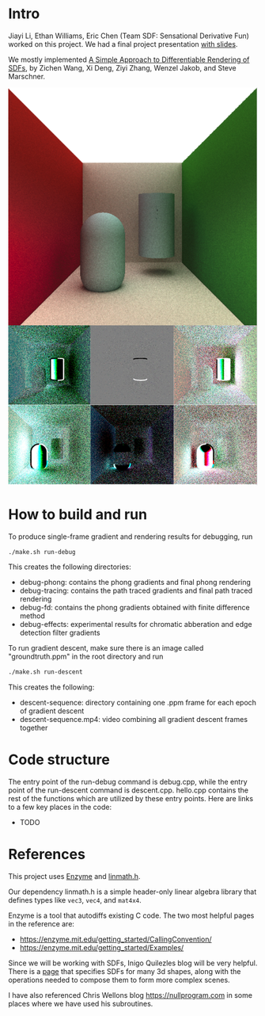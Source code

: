 # Intro

Jiayi Li, Ethan Williams, Eric Chen (Team SDF: Sensational Derivative Fun) worked on this project. We had a final project presentation [with slides](https://docs.google.com/presentation/d/1ccIIOmtE-_Sr1BH-Tv8BTCCOI29Wx_p-VSmyhHoaVdA/edit?usp=sharing).

We mostly implemented [A Simple Approach to Differentiable Rendering of SDFs](https://dl.acm.org/doi/full/10.1145/3680528.3687573), by Zichen Wang, Xi Deng, Ziyi Zhang, Wenzel Jakob, and Steve Marschner.

![an image and some partial derivatives from our project](collage.png)

# How to build and run

To produce single-frame gradient and rendering results for debugging, run

```sh
./make.sh run-debug
```

This creates the following directories:
- debug-phong: contains the phong gradients and final phong rendering
- debug-tracing: contains the path traced gradients and final path traced rendering
- debug-fd: contains the phong gradients obtained with finite difference method
- debug-effects: experimental results for chromatic abberation and edge detection filter gradients

To run gradient descent, make sure there is an image called "groundtruth.ppm" in the root directory and run

```sh
./make.sh run-descent
```

This creates the following:
- descent-sequence: directory containing one .ppm frame for each epoch of gradient descent
- descent-sequence.mp4: video combining all gradient descent frames together

# Code structure

The entry point of the run-debug command is debug.cpp, while the entry point of the run-descent command is descent.cpp. hello.cpp contains the rest of the functions which are utilized by these entry points. Here are links to a few key places in the code:
- TODO

# References

This project uses [Enzyme](https://enzyme.mit.edu/) and [linmath.h](https://github.com/datenwolf/linmath.h).

Our dependency linmath.h is a simple header-only linear algebra library that defines types like `vec3`, `vec4`, and `mat4x4`.

Enzyme is a tool that autodiffs existing C code. The two most helpful pages in the reference are:

* <https://enzyme.mit.edu/getting_started/CallingConvention/>
* <https://enzyme.mit.edu/getting_started/Examples/>

Since we will be working with SDFs, Inigo Quilezles blog will be very helpful. There is a [page](https://iquilezles.org/articles/distfunctions/) that specifies SDFs for many 3d shapes, along with the operations needed to compose them to form more complex scenes.

I have also referenced Chris Wellons blog <https://nullprogram.com> in some places where we have used his subroutines.
